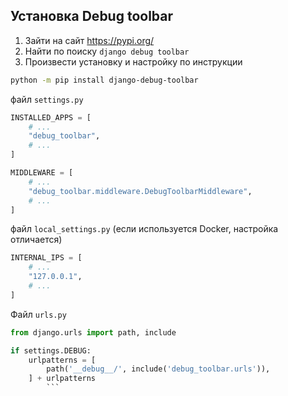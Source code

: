 
## Установка Debug toolbar

1. Зайти на сайт https://pypi.org/ 
2. Найти по поиску `django debug toolbar`
3. Произвести установку и настройку по инструкции
``` bash
python -m pip install django-debug-toolbar
```

файл `settings.py`
```python
INSTALLED_APPS = [
    # ...
    "debug_toolbar",
    # ...
]

MIDDLEWARE = [
    # ...
    "debug_toolbar.middleware.DebugToolbarMiddleware",
    # ...
]
```

файл `local_settings.py` (если используется Docker, настройка отличается)
```python
INTERNAL_IPS = [
    # ...
    "127.0.0.1",
    # ...
]
```

Файл `urls.py`
```python
from django.urls import path, include

if settings.DEBUG:
    urlpatterns = [
        path('__debug__/', include('debug_toolbar.urls')),
    ] + urlpatterns
        ```
